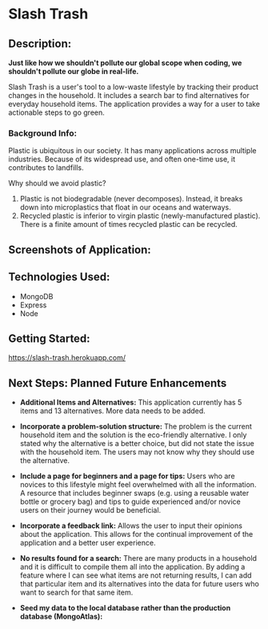 # Slash Trash

## Description:

**Just like how we shouldn't pollute our global scope when coding, we shouldn't pollute our globe in real-life.**

Slash Trash is a user's tool to a low-waste lifestyle by tracking their product changes in the household.
It includes a search bar to find alternatives for everyday household items.
The application provides a way for a user to take actionable steps to go green.

### Background Info:
Plastic is ubiquitous in our society. It has many applications across multiple industries. Because of its widespread use, and often one-time use, it contributes to landfills.

Why should we avoid plastic?
1. Plastic is not biodegradable (never decomposes). Instead, it breaks down into microplastics that float in our oceans and waterways.
2. Recycled plastic is inferior to virgin plastic (newly-manufactured plastic). There is a finite amount of times recycled plastic can be recycled.

## Screenshots of Application:

## Technologies Used:

- MongoDB
- Express
- Node

## Getting Started:
https://slash-trash.herokuapp.com/

## Next Steps: Planned Future Enhancements

- **Additional Items and Alternatives:**
  This application currently has 5 items and 13 alternatives. More data needs to be added.

- **Incorporate a problem-solution structure:**
  The problem is the current household item and the solution is the eco-friendly alternative. I only stated why the alternative is a better choice, but did not state the issue with the household item. The users may not know why they should use the alternative.

- **Include a page for beginners and a page for tips:**
  Users who are novices to this lifestyle might feel overwhelmed with all the information.
  A resource that includes beginner swaps (e.g. using a reusable water bottle or grocery bag) and tips to guide experienced and/or novice users on their journey would be beneficial.

- **Incorporate a feedback link:**
  Allows the user to input their opinions about the application. This allows for the continual improvement of the application and a better user experience.

- **No results found for a search:**
  There are many products in a household and it is difficult to compile them all into the application. By adding a feature where I can see what items are not returning results, I can add that particular item and its alternatives into the data for future users who want to search for that same item.

- **Seed my data to the local database rather than the production database (MongoAtlas):**
